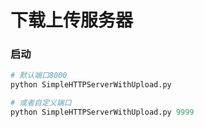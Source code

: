 # 下载上传服务器
### 启动
```python
# 默认端口8000
python SimpleHTTPServerWithUpload.py

# 或者自定义端口
python SimpleHTTPServerWithUpload.py 9999
```